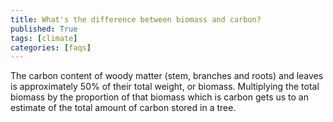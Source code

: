 ```yaml
---
title: What's the difference between biomass and carbon?
published: True
tags: [climate]
categories: [faqs]
---
```


<p>The carbon content of woody matter (stem, branches and roots) and leaves is approximately 50% of their total weight, or biomass. Multiplying the total biomass by the proportion of that biomass which is carbon gets us to an estimate of the total amount of carbon stored in a tree.</p>